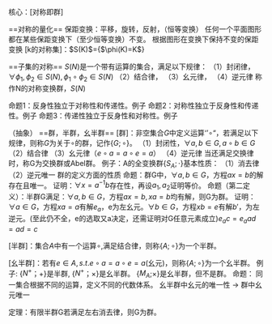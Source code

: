 核心：[对称即群]

==对称的量化==
保距变换：平移，旋转，反射，（恒等变换）
任何一个平面图形都在某些保距变换下（至少恒等变换）不变。
根据图形在变换下保持不变的保距变换
[k的对称集]：\$S(K)\$={\$\phi(K)=K\$}

==子集的对称==
$S(N)$是一个带有运算的集合，满足以下规律：
	（1）封闭律，$\forall \phi_{1},\phi_{2} \in S(N),\phi_{1} \circ \phi_{2} \in S(N)$
	（2）结合律，
	（3）幺元律，
	（4）逆元律
称作N的对称变换群，$S(N)$

命题1：反身性独立于对称性和传递性。例子
命题2：对称性独立于反身性和传递性。例子
命题3：传递性独立于反身性和对称性。例子

（抽象）
==群，半群，幺半群==
[群]：非空集合$G$中定义运算‘’$\circ$“，若满足以下规律，则称$G$为关于$\circ$的群，记作{$G;\circ$}。
	（1）封闭性，$\forall a,b \in G,a \circ b\in G$
	（2）结合律
	（3）幺元律（$e \circ a =a \circ e=a$）
	（4）逆元律
	当还满足交换律时，称G为交换群或Abel群。
	例子：A的全变换群{$S_{A};\cdot$}基本性质：
		（1）消去律
		（2）逆元唯一
	群的定义方面的性质
		命题：群G中，$\forall a,b \in G$，方程$ax=b$的解存在且唯一。
			证明：$\forall x=a^{-1}b$存在性，再设$a_{1},a_{2}$证明等价。
		命题（第二定义）：半群G满足：$\forall a,b \in G$，方程$ax=b,xa=b$均有解，则G为群。
			证明：$\forall a  \in G$，方程$xa=a$有解$e_{a}$，e为左幺元。$\forall b \in G$，方程$xb=e$有解$b'$，为左逆元。(至此仍不全，e的选取又a决定，还需证明对G任意元素成立)$e_{a}c=e_{a}ad=ad=c$
			
[半群]：集合$A$中有一个运算$\circ$,满足结合律，则称{$A;\circ$}为一个半群。

[幺半群]：若有$e \in A,s.t.  e\circ a=a \circ e=a$(幺元)，则称{$A;\circ$}为一个幺半群。
	例子:
		{$N^+$；+}是半群, {$N^+$；$\times$}是幺半群。
		{$M_{A}$;$\times$}是幺半群，但不是群。
	命题：
		同一集合根据不同的运算，定义不同的代数体系。
		幺半群中幺元的唯一性  $\to$ 群中幺元唯一


定理：有限半群G若满足左右消去律，则G为群。

